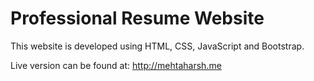 # Professional Resume Website

This website is developed using HTML, CSS, JavaScript and Bootstrap.

Live version can be found at: http://mehtaharsh.me
